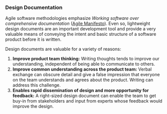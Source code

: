 ### Design Documentation

Agile software methodologies emphasize _Working software over comprehensive documentation_ ([Agile Manifesto](https://agilemanifesto.org)).  Even so, lightweight design documents are an important development tool and provide a very valuable means of conveying the intent and basic structure of a software product before it is written.

Design documents are valuable for a variety of reasons:
1. **Improve product team thinking:** Writing thoughts tends to improve our understanding, independent of being able to communicate to others.
1. **Improve common understanding across the product team:** Verbal exchange can obscure detail and give a false impression that everyone on the team understands and agrees about the product.  Writing can address this challenge.
1. **Enables rapid dissemination of design and more opportunity for feedback:** A right-sized design document can enable the team to get buy-in from stakeholders and input from experts whose feedback would improve the design.

